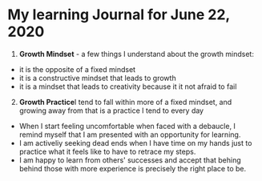 # My learning Journal for June 22, 2020

1.  **Growth Mindset** - a few things I understand about the growth mindset:
  - it is the opposite of a fixed mindset
  - it is a constructive mindset that leads to growth
  - it is a mindset that leads to creativity because it it not afraid to fail
  
2.  **Growth Practice**I tend to fall within more of a fixed mindset, and growing away from that is a practice I tend to every day
  - When I start feeling uncomfortable when faced with a debaucle, I remind myself that I am presented with an opportunity for learning.
  - I am activeliy seeking dead ends when I have time on my hands just to practice what it feels like to have to retrace my steps.
  - I am happy to learn from others' successes and accept that behing behind those with more experience is precisely the right place to be.
